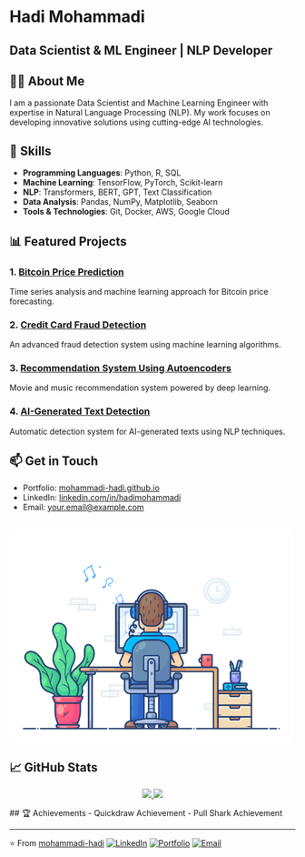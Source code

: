 # Hadi Mohammadi
## Data Scientist & ML Engineer | NLP Developer

## 👨‍💻 About Me
I am a passionate Data Scientist and Machine Learning Engineer with expertise in Natural Language Processing (NLP). My work focuses on developing innovative solutions using cutting-edge AI technologies.

## 🚀 Skills
- **Programming Languages**: Python, R, SQL
- **Machine Learning**: TensorFlow, PyTorch, Scikit-learn
- **NLP**: Transformers, BERT, GPT, Text Classification
- **Data Analysis**: Pandas, NumPy, Matplotlib, Seaborn
- **Tools & Technologies**: Git, Docker, AWS, Google Cloud

## 📊 Featured Projects

### 1. [Bitcoin Price Prediction](https://github.com/mohammadi-hadi/BitcoinPricePrediction)
Time series analysis and machine learning approach for Bitcoin price forecasting.

### 2. [Credit Card Fraud Detection](https://github.com/mohammadi-hadi/CreditCard)
An advanced fraud detection system using machine learning algorithms.

### 3. [Recommendation System Using Autoencoders](https://github.com/mohammadi-hadi/Recommendation-System-Using-Autoencoders)
Movie and music recommendation system powered by deep learning.

### 4. [AI-Generated Text Detection](https://github.com/mohammadi-hadi/Automatic-Detection-of-AI-Generated-Texts)
Automatic detection system for AI-generated texts using NLP techniques.

## 📫 Get in Touch
- Portfolio: [mohammadi-hadi.github.io](https://mohammadi-hadi.github.io/)
- LinkedIn: [linkedin.com/in/hadimohammadi](https://www.linkedin.com/in/hadimohammadi)
- Email: your.email@example.com

<br>
<img alt="hardwork" src="https://github.com/mohammadi-hadi/.github/blob/3cdbaab46980b359d836e83574d8f9bc7c53bb1c/assets/hardwork.gif" width="500" align="center"/>
<br>

## 📈 GitHub Stats
<!-- ![GitHub Stats](https://github-readme-stats.vercel.app/api?username=mohammadi-hadi&show_icons=true&theme=radical) -->
<p align="center">
<a href="https://github.com/mohammadi-hadi">
  <img height="180em" src="https://github-readme-stats-eight-theta.vercel.app/api?username=mohammadi-hadi&show_icons=true&theme=default&include_all_commits=true&count_private=true"/>
  <img height="180em" src="https://github-readme-stats-eight-theta.vercel.app/api/top-langs/?username=mohammadi-hadi&layout=compact&langs_count=8&theme=default"/>
</a>
</p>
## 🏆 Achievements
- Quickdraw Achievement
- Pull Shark Achievement

---
⭐️ From [mohammadi-hadi](https://github.com/mohammadi-hadi) 
[![LinkedIn](https://img.shields.io/badge/LinkedIn-Connect-blue)](https://www.linkedin.com/in/hadimohammadi)
[![Portfolio](https://img.shields.io/badge/Portfolio-Visit-green)](https://mohammadi-hadi.github.io/)
[![Email](https://img.shields.io/badge/Email-Contact-red)](mailto:your.email@example.com)